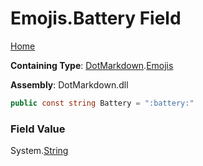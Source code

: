 # Emojis\.Battery Field

[Home](../../../README.md)

**Containing Type**: [DotMarkdown](../../README.md)\.[Emojis](../README.md)

**Assembly**: DotMarkdown\.dll

```csharp
public const string Battery = ":battery:"
```

### Field Value

System\.[String](https://docs.microsoft.com/en-us/dotnet/api/system.string)
